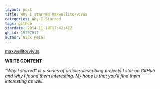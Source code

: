```yaml
---
layout: post
title: Why I starred maxwellito/vivus
categories: Why-I-Starred
tags: github
stardate: 2014-11-18T17:42:41Z
gh_id: 19757917
author: Nick Peihl
---
```


[maxwellito/vivus](https://github.com/maxwellito/vivus)

**WRITE CONTENT**

*"Why I starred" is a series of articles describing projects I star on GitHub and why I found them interesting. My hope is that you'll find them interesting as well.*

